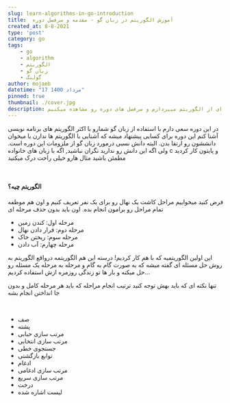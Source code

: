 ```yaml
---
slug: learn-algorithms-in-go-introduction
title:  آموزش الگوریتم در زبان گو - مقدمه و سرفصل دوره
created_at: 8-8-2021
type: 'post'
category: go
tags: 
    - go
    - algorithm
    - الگوریتم
    - زبان گو
    - گولنگ
author: mojaeb
datetime: "17 مرداد 1400"
pinned: true
thumbnail: ./cover.jpg
description: در این قسمت به مقدمه ای از الگوریتم میپردازم و سرفصل های دوره رو مشاهده میکنیم
---
```


در این دوره سعی دارم با استفاده از زبان گو شمارو با اکثر الگوریتم های برنامه نویسی آشنا کنم این دوره برای کسایی پیشنهاد میشه که آشنایی با الگوریتم ها ندارن یا میخوان دانششون رو ارتقا بدن.
البته دانش نسبی درمورد زبان گو از ملزومات این دوره است. ولی اگه این دانش رو ندارید نگران نباشید, اگه با زبان های خانواده c و پایتون کار کردید مطمئن باشید مثال هارو خیلی راحت درک میکنید

<br/>

#### الگوریتم چیه؟
فرض کنید میخواییم مراحل کاشت یک نهال رو برای یک نفر تعریف کنیم و اون هم موظفه تمام مراحل رو برامون انجام بده. اون باید بدون حذف مرحله ای 

- مرحله اول: کندن زمین
- مرحله دوم: قرار دادن نهال
- مرحله سوم: ریختن خاک
- مرحله چهارم: آب دادن

این اولین الگوریتمیه که با هم کار کردیم! درسته این هم الگوریتمه درواقع الگوریتم به روش حل مسئله ای گفته میشه که به صورت گام به گام و مرحله به مرحله یک مسئله رو حل میکنه و بار ها تو زندگی روزمره ازش استفاده کردیم... 

تنها نکته ای که باید بهش توجه کنید ترتیب انجام مراحله که باید هر مرحله کامل و بدون جا انداختن انجام بشه


<br/>


<div class="tip-container-1">

- صف
- ‏پشته
- ‏مرتب سازی حبابی
- ‏مرتب سازی انتخابی
- ‏جستجوی خطی
- ‏توابع بازگشتی
- ‏ادغام
- ‏مرتب سازی ادغامی
- ‏مرتب سازی سریع
- ‏درخت
- ‏لیست اشاره شده

</div>

